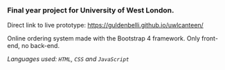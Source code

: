 ### Final year project for University of West London.

Direct link to live prototype: https://guldenbelli.github.io/uwlcanteen/

Online ordering system made with the Bootstrap 4 framework. Only front-end, no back-end. 

_Languages used: `HTML`, `CSS` and `JavaScript`_
